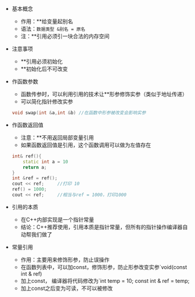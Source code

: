 
- 基本概念
	- 作用：**给变量起别名
	- 语法：`数据类型 &别名 = 原名`
	- 注：**引用必须引一块合法的内存空间

- 注意事项
	- **引用必须初始化
	- **初始化后不可改变

- 作函数参数
	- 函数传参时，可以利用引用的技术让**形参修饰实参（类似于地址传递）
	-  可以简化指针修改实参
	```C++
	void swap(int &a,int &b) //在函数中形参被改变会影响实参
	```

- 作函数返回值
	- 注意：**不用返回局部变量引用
	- 如果函数返回值是引用，这个函数调用可以做为左值存在
	```C++
	int& ref(){
		static int a = 10
		return a;
	}
	int &ref = ref();
	cout << ref;     //打印 10
	ref() = 1000;
	cout << ref;     //相当与ref = 1000，打印1000
	```

- 引用的本质
	- 在C++内部实现是一个指针常量
	- 结论：C++推荐使用，引用本质是指针常量，但所有的指针操作编译器自动帮我们做了

- 常量引用
	- 作用：主要用来修饰形参，防止误操作
	- 在函数列表中，可以加const，修饰形参，防止形参改变实参`void(const int & ref)
	- 加上const， 编译器将代码修改为`int temp = 10; const int & ref = temp;
	- 加上const之后变为可读，不可以被修改
